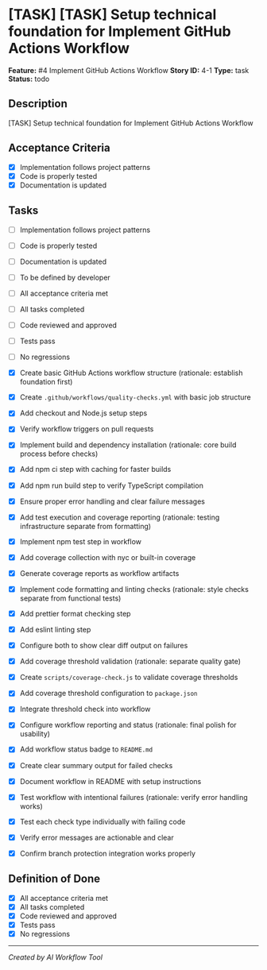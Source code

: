 # [TASK]  [TASK] Setup technical foundation for Implement GitHub Actions Workflow

**Feature:** #4 Implement GitHub Actions Workflow
**Story ID:** 4-1
**Type:** task
**Status:** todo

## Description

 [TASK] Setup technical foundation for Implement GitHub Actions Workflow

## Acceptance Criteria

- [x] Implementation follows project patterns
- [x] Code is properly tested
- [x] Documentation is updated

## Tasks

- [ ] Implementation follows project patterns
- [ ] Code is properly tested
- [ ] Documentation is updated
- [ ] To be defined by developer
- [ ] All acceptance criteria met
- [ ] All tasks completed
- [ ] Code reviewed and approved
- [ ] Tests pass
- [ ] No regressions

- [x] Create basic GitHub Actions workflow structure (rationale: establish foundation first)
- [x] Create `.github/workflows/quality-checks.yml` with basic job structure
- [x] Add checkout and Node.js setup steps
- [x] Verify workflow triggers on pull requests
- [x] Implement build and dependency installation (rationale: core build process before checks)
- [x] Add npm ci step with caching for faster builds
- [x] Add npm run build step to verify TypeScript compilation
- [x] Ensure proper error handling and clear failure messages
- [x] Add test execution and coverage reporting (rationale: testing infrastructure separate from formatting)
- [x] Implement npm test step in workflow
- [x] Add coverage collection with nyc or built-in coverage
- [x] Generate coverage reports as workflow artifacts
- [x] Implement code formatting and linting checks (rationale: style checks separate from functional tests)
- [x] Add prettier format checking step
- [x] Add eslint linting step
- [x] Configure both to show clear diff output on failures
- [x] Add coverage threshold validation (rationale: separate quality gate)
- [x] Create `scripts/coverage-check.js` to validate coverage thresholds
- [x] Add coverage threshold configuration to `package.json`
- [x] Integrate threshold check into workflow
- [x] Configure workflow reporting and status (rationale: final polish for usability)
- [x] Add workflow status badge to `README.md`
- [x] Create clear summary output for failed checks
- [x] Document workflow in README with setup instructions
- [x] Test workflow with intentional failures (rationale: verify error handling works)
- [x] Test each check type individually with failing code
- [x] Verify error messages are actionable and clear
- [x] Confirm branch protection integration works properly
## Definition of Done

- [x] All acceptance criteria met
- [x] All tasks completed
- [x] Code reviewed and approved
- [x] Tests pass
- [x] No regressions

---
*Created by AI Workflow Tool*
